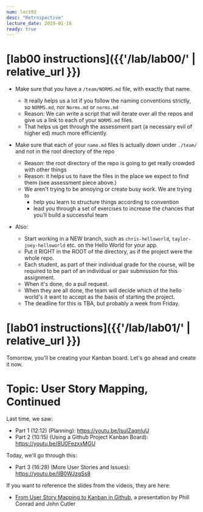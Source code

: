 ```yaml
---
num: lect03
desc: "Retrospective"
lecture_date: 2019-01-16
ready: true
---
```



# [lab00 instructions]({{'/lab/lab00/' | relative_url }})

* Make sure that you have a `/team/NORMS.md` file, with exactly that name.
   * It really helps us a lot if you follow the naming conventions strictly, so `NORMS.md`, nor `Norms.md` or `norms.md`
   * Reason: We can write a script that will iterate over all the repos and give us a link to each of your `NORMS.md` files.
   * That helps us get through the assessment part (a necessary evil of higher ed) much more efficiently.
* Make sure that  each of your `name.md` files is actually down under `./team/` and not in the root directory of the repo
   * Reason: the root directory of the repo is going to get really crowded with other things
   * Reason: it helps us to have the files in the place we expect to find them (see assessment piece above.)
   * We aren't trying to be annoying or create busy work.  We are trying to
      * help you learn to structure things according to convention
      * lead you through a set of exercises to increase the chances that you'll build a successful team

* Also: 
   * Start working in a NEW branch, such as `chris-helloworld`, `taylor-joey-helloworld` etc. on the Hello World for your app.
   * Put it RIGHT in the ROOT of the directory, as if the project were the whole repo.
   * Each student, as part of their individual grade for the course, will be required to be part of an individual or pair submission for this assignment.
   * When it's done, do a pull request.
   * When they are all done, the team will decide which of the hello world's it want to accept as the basis of starting the project.
   * The deadline for this is TBA, but probably a week from Friday.

# [lab01 instructions]({{'/lab/lab01/' | relative_url }})

Tomorrow, you'll be creating your Kanban board.  Let's go ahead and create it now.




# Topic: User Story Mapping, Continued


Last time, we saw:

* Part 1 (12:12) (Planning): <https://youtu.be/IsuIZaqnIuU>
* Part 2 (10:15) (Using a Github Project Kanban Board): <https://youtu.be/8U0FezxxMGU>

Today, we'll go through this:

* Part 3 (16:28) (More User Stories and Issues): <https://youtu.be/lIB0WJzgSs8>

If you want to reference the slides from the videos, they are here: 
* [From User Story Mapping to Kanban in Github](https://docs.google.com/presentation/d/1UD5qIm5njZFF2s8OvCJdJPnsR_VvnavcZRP9cXRqRNw/edit?usp=sharing), a presentation by Phill Conrad and John Cutler

